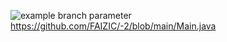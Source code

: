 ![example branch parameter](https://github.com/FAIZIC/-2/blob/main/main.yml/badge.svg?branch=feature-1)
https://github.com/FAIZIC/-2/blob/main/Main.java
